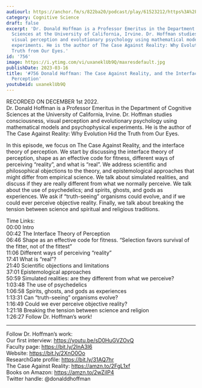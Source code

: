 ```yaml
---
audiourl: https://anchor.fm/s/822ba20/podcast/play/61523212/https%3A%2F%2Fd3ctxlq1ktw2nl.cloudfront.net%2Fstaging%2F2022-11-1%2F51d9093e-33db-813d-99a0-111e8a62f09d.m4a
category: Cognitive Science
draft: false
excerpt: 'Dr. Donald Hoffman is a Professor Emeritus in the Department of Cognitive
  Sciences at the University of California, Irvine. Dr. Hoffman studies consciousness,
  visual perception and evolutionary psychology using mathematical models and psychophysical
  experiments. He is the author of The Case Against Reality: Why Evolution Hid the
  Truth from Our Eyes.'
id: '756'
image: https://i.ytimg.com/vi/uxaneklUb9Q/maxresdefault.jpg
publishDate: 2023-03-16
title: '#756 Donald Hoffman: The Case Against Reality, and the Interface Theory of
  Perception'
youtubeid: uxaneklUb9Q
---
```

<div class="timelinks">

RECORDED ON DECEMBER 1st 2022.  
Dr. Donald Hoffman is a Professor Emeritus in the Department of Cognitive Sciences at the University of California, Irvine. Dr. Hoffman studies consciousness, visual perception and evolutionary psychology using mathematical models and psychophysical experiments. He is the author of The Case Against Reality: Why Evolution Hid the Truth from Our Eyes.

In this episode, we focus on The Case Against Reality, and the interface theory of perception. We start by discussing the interface theory of perception, shape as an effective code for fitness, different ways of perceiving “reality”, and what is “real”. We address scientific and philosophical objections to the theory, and epistemological approaches that might differ from empirical science. We talk about simulated realities, and discuss if they are really different from what we normally perceive. We talk about the use of psychedelics; and spirits, ghosts, and gods as experiences. We ask if “truth-seeing” organisms could evolve, and if we could ever perceive objective reality. Finally, we talk about breaking the tension between science and spiritual and religious traditions.

Time Links:  
<time>00:00</time> Intro  
<time>00:42</time> The Interface Theory of Perception  
<time>06:46</time> Shape as an effective code for fitness. “Selection favors survival of the fitter, not of the fittest”  
<time>11:06</time> Different ways of perceiving “reality”  
<time>17:41</time> What is “real”?  
<time>21:40</time> Scientific objections and limitations  
<time>37:01</time> Epistemological approaches  
<time>50:59</time> Simulated realities: are they different from what we perceive?  
<time>1:03:48</time> The use of psychedelics  
<time>1:06:58</time> Spirits, ghosts, and gods as experiences  
<time>1:13:31</time> Can “truth-seeing” organisms evolve?  
<time>1:16:49</time> Could we ever perceive objective reality?  
<time>1:21:18</time> Breaking the tension between science and religion  
<time>1:26:27</time> Follow Dr. Hoffman’s work!

---

Follow Dr. Hoffman’s work:  
Our first interview: https://youtu.be/sD0HuGVZOvQ  
Faculty page: https://bit.ly/2InA3I6  
Website: https://bit.ly/2XnO0Oo  
ResearchGate profile: https://bit.ly/31AQ7hr  
The Case Against Reality: https://amzn.to/2FgL1xf  
Books on Amazon: https://amzn.to/2wZiIP4  
Twitter handle: @donalddhoffman
</div>

